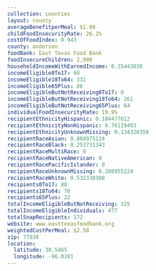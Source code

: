 ```yaml
---
collection: counties
layout: county
averageBenefitperMeal: $1.09
childFoodInsecurityRate: 26.1%
costOfFoodIndex: 0.943
county: anderson
foodBank: East Texas Food Bank
foodInsecureChildren: 2,990
householdIncomeWithEarnedIncome: 0.35443038
incomeEligible0To17: 60
incomeEligible18To64: 331
incomeEligible65Plus: 86
incomeEligibleButNotReceiving0To17: 0
incomeEligibleButNotReceiving18To64: 261
incomeEligibleButNotReceiving65Plus: 64
individualFoodInsecurityRate: 19.9%
recipientEthnicityHispanic: 0.104477612
recipientEthnicityNonHispanic: 0.76119403
recipientEthnicityUnknownMissing: 0.134328358
recipientRaceAsian: 0.004975124
recipientRaceBlack: 0.253731343
recipientRaceMultiRace: 0
recipientRaceNativeAmerican: 0
recipientRacePacificIslander: 0
recipientRaceUnknownMissing: 0.208955224
recipientRaceWhite: 0.532338308
recipients0To17: 80
recipients18To64: 70
recipients65Plus: 22
totalIncomeEligibleButNotReceiving: 325
totalIncomeEligibleIndividuals: 477
totalSnapRecipients: 172
website: www.easttexasfoodbank.org
weightedCostPerMeal: $2.58
zip: 77830
location:
  latitude: 30.5465
  longitude: -96.0101
---
```

